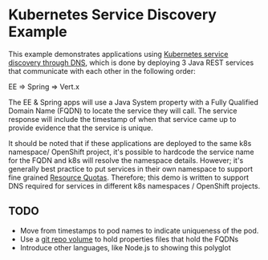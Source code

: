 # Kubernetes Service Discovery Example

This example demonstrates applications using [Kubernetes service discovery through DNS](https://fabric8.io/guide/develop/serviceDiscovery.html#service-discovery-via-dns), which is done by deploying 3 Java REST services that communicate with each other in the following order:

EE => Spring => Vert.x

The EE & Spring apps will use a Java System property with a Fully Qualified Domain Name (FQDN) to locate the service they will call. The service response will include the timestamp of when that service came up to provide evidence that the service is unique.

It should be noted that if these applications are deployed to the same k8s namespace/ OpenShift project, it's possible to hardcode the service name for the FQDN and k8s will resolve the namespace details. However; it's generally best practice to put services in their own namespace to support fine grained [Resource Quotas](https://kubernetes.io/docs/admin/resourcequota/). Therefore; this demo is written to support DNS required for services in different k8s namespaces / OpenShift projects.

## TODO

* Move from timestamps to pod names to indicate uniqueness of the pod.
* Use a [git repo volume](https://kubernetes.io/docs/user-guide/volumes/#gitrepo) to hold properties files that hold the FQDNs
* Introduce other languages, like Node.js to showing this polyglot